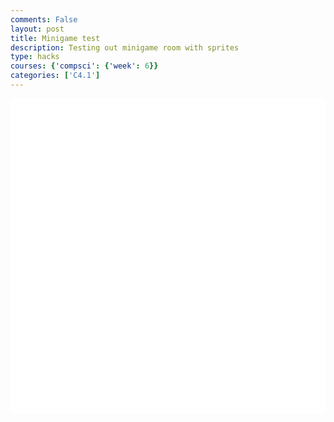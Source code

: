 ```yaml
---
comments: False
layout: post
title: Minigame test
description: Testing out minigame room with sprites
type: hacks
courses: {'compsci': {'week': 6}}
categories: ['C4.1']
---
```

<style>
    .container{
        display:block;
        background-color:white;
    }
</style>
<canvas id="display" class="container" height="500px" width="500px"></canvas>

<script type="module">
//import needed modules
import Character from "/Group/myScripts/GameScripts/CharacterMovement.js";
import Object from "/Group/myScripts/GameScripts/CreateObject.js";

//define canvas
var canvas = document.getElementById("display");
var hiddenCanvas = document.createElement("canvas");
hiddenCanvas.setAttribute("width","500px");
hiddenCanvas.setAttribute("height","500px");
hiddenCanvas.setAttribute("willReadFrequently",true);

//bind inputs to a controller
var myCharacter = new Character();
document.addEventListener("keydown",myCharacter.handleKeydown.bind(myCharacter));
document.addEventListener("keyup",myCharacter.handleKeyup.bind(myCharacter));

//create objects
    //main character
    var characterSpriteSheet = new Image();
    characterSpriteSheet.src = "/Group/images/Game/walking-sprite.png";
    var myCharacterObject = new Object("character", characterSpriteSheet,[44,54],[100,133],[0,500],5,1);

    //backgrounds
        //apartment background
        var backgroundImage = new Image();
        backgroundImage.src = "/Group/images/Game/minigameroom.png";
        var backgroundObject = new Object("background", backgroundImage,[197,175],[500,500],[0,500],1,1);
        //hallway

        //

    //windows
    var windowSpriteSheet = new Image();
    windowSpriteSheet.src = "/Group/images/Game/window-rain-sprite.png";
    var windowObject1 = new Object("window", windowSpriteSheet,[100,100],[152,180],[7,174],22,1);
    var windowObject2 = new Object("window", windowSpriteSheet,[100,100],[152,180],[175,174],22,1);
    var windowObject3 = new Object("window", windowSpriteSheet,[100,100],[152,180],[337,174],22,1);
    windowObject1.UpdateFrame(1);
    windowObject2.UpdateFrame(4);
    windowObject3.UpdateFrame(7);

    //text

var fps = 24;
var active = true;
var animId;
var currentFrame = 0;
var sec = 0;

function frame(){ //when a frame is updated
    currentFrame = (currentFrame+1)%fps;
    if (currentFrame == 0){
        sec+=1
    }
    windowObject1.UpdateFrame();
    windowObject2.UpdateFrame();
    windowObject3.UpdateFrame();        

    var pos = myCharacter.onFrame(fps); //update frame, and get position
    pos = [pos.x,500-pos.y]; //fix position
    myCharacterObject.OverridePosition(pos); //update objects
    
    console.log(pos)

    if(currentFrame % Math.round(fps/4) == 0){
        if (myCharacter.moving == true && myCharacter.directionY == 0){ //if moving, and not jumping or crouching
            myCharacterObject.UpdateFrame();
        }
    }

    var ctx = canvas.getContext("2d");
        ctx.clearRect(0, 0, 500, 500);

    //draw frame
    var ctx = canvas.getContext("2d");
    ctx.clearRect(0,0,500,500);    

    //draw windows
    windowObject1.draw(ctx,[0,0]);
    windowObject2.draw(ctx,[0,0]);
    windowObject3.draw(ctx,[0,0]);
    //draw background second
    backgroundObject.draw(ctx,[0,0]);
    //draw character 
    myCharacterObject.draw(ctx,[0,0])

    //run function again
    setTimeout(function() {
        if(active==true){
            animId = requestAnimationFrame(frame);
            }
        }, 1000 / fps);
    }

//canvas.addEventListener("mousemove", function(e){
//    var scale = lightObject.ReturnScale();
//    lightObject.OverridePosition([e.offsetX-scale[0]/2,e.offsetY+scale[1]/2])
//});
frame();
</script>